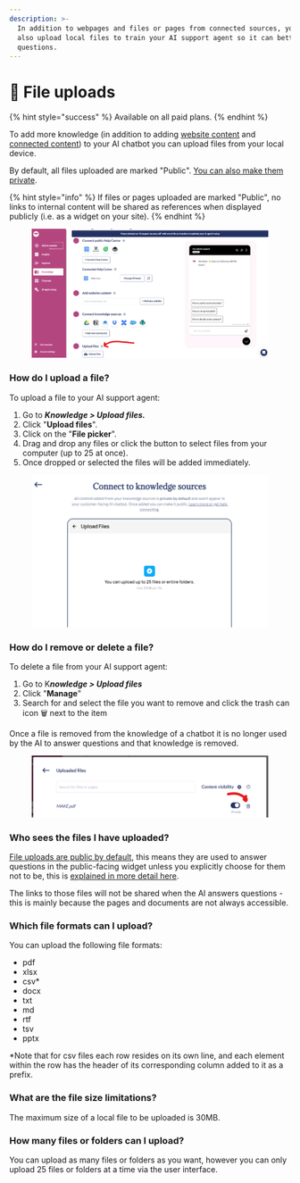 ```yaml
---
description: >-
  In addition to webpages and files or pages from connected sources, you can
  also upload local files to train your AI support agent so it can better answer
  questions.
---
```


# 📂 File uploads

{% hint style="success" %}
Available on all paid plans.
{% endhint %}

To add more knowledge (in addition to adding [website content](sitesync-adding-and-syncing-your-website-content.md) and [connected content](connections/)) to your AI chatbot you can upload files from your local device.

By default, all files uploaded are marked "Public". [You can also make them private](private-internal-mode.md#setting-visibility-on-files-and-connections).&#x20;

{% hint style="info" %}
If files or pages uploaded are marked "Public", no links to internal content will be shared as references when displayed publicly (i.e. as a widget on your site).
{% endhint %}

<figure><img src="../.gitbook/assets/image (447).png" alt=""><figcaption></figcaption></figure>

### How do I upload a file?

To upload a file to your AI support agent:

1. Go to _**Knowledge > Upload files.**_
2. Click "**Upload files**".
3. Click on the "**File picker**".
4. Drag and drop any files or click the button to select files from your computer (up to 25 at once).
5. Once dropped or selected the files will be added immediately.

<figure><img src="../.gitbook/assets/image (83).png" alt=""><figcaption></figcaption></figure>

### How do I remove or delete a file?

To delete a file from your AI support agent:

1. Go to &#x4B;_**nowledge > Upload files**_
2. Click "**Manage**"
3. Search for and select the file you want to remove and click the trash can icon :wastebasket: next to the item

Once a file is removed from the knowledge of a chatbot it is no longer used by the AI to answer questions and that knowledge is removed.

<figure><img src="../.gitbook/assets/image (181).png" alt=""><figcaption></figcaption></figure>

### Who sees the files I have uploaded?

[File uploads are public by default](private-internal-mode.md#file-uploads), this means they are used to answer questions in the public-facing widget unless you explicitly choose for them not to be, this is [explained in more detail here](private-internal-mode.md#file-uploads).

The links to those files will not be shared when the AI answers questions - this is mainly because the pages and documents are not always accessible.&#x20;

### Which file formats can I upload?

You can upload the following file formats:

* pdf&#x20;
* xlsx
* csv\*
* docx
* txt
* md
* rtf
* tsv
* pptx

\*Note that for csv files each row resides on its own line, and each element within the row has the header of its corresponding column added to it as a prefix.

### What are the file size limitations?

The maximum size of a local file to be uploaded is 30MB.&#x20;

### How many files or folders can I upload?

You can upload as many files or folders as you want, however you can only upload 25 files or folders at a time via the user interface.

